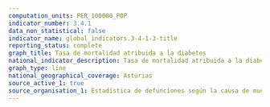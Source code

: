 ```yaml
---
computation_units: PER_100000_POP
indicator_number: 3.4.1
data_non_statistical: false
indicator_name: global_indicators.3-4-1-3-title
reporting_status: complete
graph_title: Tasa de mortalidad atribuida a la diabetes
national_indicator_description: Tasa de mortalidad atribuida a la diabetes
graph_type: line
national_geographical_coverage: Asturias
source_active_1: true
source_organisation_1: Estadística de defunciones según la causa de muerte, INE
---
```

